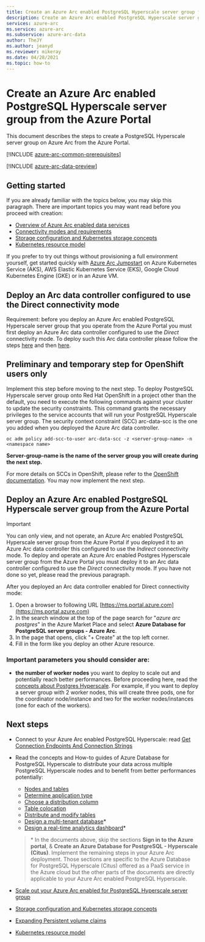 ```yaml
---
title: Create an Azure Arc enabled PostgreSQL Hyperscale server group from the Azure Portal
description: Create an Azure Arc enabled PostgreSQL Hyperscale server group from the Azure Portal
services: azure-arc
ms.service: azure-arc
ms.subservice: azure-arc-data
author: TheJY
ms.author: jeanyd
ms.reviewer: mikeray
ms.date: 04/28/2021
ms.topic: how-to
---
```


# Create an Azure Arc enabled PostgreSQL Hyperscale server group from the Azure Portal

This document describes the steps to create a PostgreSQL Hyperscale server group on Azure Arc from the Azure Portal.

[!INCLUDE [azure-arc-common-prerequisites](../../../includes/azure-arc-common-prerequisites.md)]

[!INCLUDE [azure-arc-data-preview](../../../includes/azure-arc-data-preview.md)]

## Getting started
If you are already familiar with the topics below, you may skip this paragraph.
There are important topics you may want read before you proceed with creation:
- [Overview of Azure Arc enabled data services](overview.md)
- [Connectivity modes and requirements](connectivity.md)
- [Storage configuration and Kubernetes storage concepts](storage-configuration.md)
- [Kubernetes resource model](https://github.com/kubernetes/community/blob/master/contributors/design-proposals/scheduling/resources.md#resource-quantities)

If you prefer to try out things without provisioning a full environment yourself, get started quickly with [Azure Arc Jumpstart](https://azurearcjumpstart.io/azure_arc_jumpstart/azure_arc_data/) on Azure Kubernetes Service (AKS), AWS Elastic Kubernetes Service (EKS), Google Cloud Kubernetes Engine (GKE) or in an Azure VM.


## Deploy an Arc data controller configured to use the Direct connectivity mode

Requirement: before you deploy an Azure Arc enabled PostgreSQL Hyperscale server group that you operate from the Azure Portal you must first deploy an Azure Arc data controller configured to use the *Direct* connectivity mode.
To deploy such this Arc data controller please follow the steps [here](https://docs.microsoft.com/en-us/azure/azure-arc/data/deploy-data-controller-direct-mode-prerequisites) and then [here](https://docs.microsoft.com/en-us/azure/azure-arc/data/deploy-data-controller-direct-mode-prerequisites).


## Preliminary and temporary step for OpenShift users only
Implement this step before moving to the next step. To deploy PostgreSQL Hyperscale server group onto Red Hat OpenShift in a project other than the default, you need to execute the following commands against your cluster to update the security constraints. This command grants the necessary privileges to the service accounts that will run your PostgreSQL Hyperscale server group. The security context constraint (SCC) arc-data-scc is the one you added when you deployed the Azure Arc data controller.

```Console
oc adm policy add-scc-to-user arc-data-scc -z <server-group-name> -n <namespace name>
```

**Server-group-name is the name of the server group you will create during the next step.**

For more details on SCCs in OpenShift, please refer to the [OpenShift documentation](https://docs.openshift.com/container-platform/4.2/authentication/managing-security-context-constraints.html). You may now implement the next step.

## Deploy an Azure Arc enabled PostgreSQL Hyperscale server group from the Azure Portal

> [!IMPORTANT]
> You can only view, and not operate, an Azure Arc enabled PostgreSQL Hyperscale server group from the Azure Portal if you deployed it to an Azure Arc data controller this configured to use the *Indirect* connectivity mode. To deploy and operate an Azure Arc enabled Postgres Hyperscale server group from the Azure Portal you must deploy it to an Arc data controller configured to use the *Direct* connectivity mode. If you have not done so yet, please read the previous paragraph.

After you deployed an Arc data controller enabled for Direct connectivity mode:
1. Open a browser to following URL [https://ms.portal.azure.com](https://ms.portal.azure.com)
2. In the search window at the top of the page search for "*azure arc postgres*" in the Azure Market Place and select **Azure Database for PostgreSQL server groups - Azure Arc**.
3. In the page that opens, click "+ Create" at the top left corner. 
4. Fill in the form like you deploy an other Azure resource.


### Important parameters you should consider are:

- **the number of worker nodes** you want to deploy to scale out and potentially reach better performances. Before proceeding here, read the [concepts about Postgres Hyperscale](concepts-distributed-postgres-hyperscale.md). For example, if you want to deploy a server group with 2 worker nodes, this will create three pods, one for the coordinator node/instance and two for the worker nodes/instances (one for each of the workers).



## Next steps

- Connect to your Azure Arc enabled PostgreSQL Hyperscale: read [Get Connection Endpoints And Connection Strings](https://docs.microsoft.com/en-us/azure/azure-arc/data/get-connection-endpoints-and-connection-strings-postgres-hyperscale)
- Read the concepts and How-to guides of Azure Database for PostgreSQL Hyperscale to distribute your data across multiple PostgreSQL Hyperscale nodes and to benefit from better performances potentially:
    * [Nodes and tables](../../postgresql/concepts-hyperscale-nodes.md)
    * [Determine application type](../../postgresql/concepts-hyperscale-app-type.md)
    * [Choose a distribution column](../../postgresql/concepts-hyperscale-choose-distribution-column.md)
    * [Table colocation](../../postgresql/concepts-hyperscale-colocation.md)
    * [Distribute and modify tables](../../postgresql/howto-hyperscale-modify-distributed-tables.md)
    * [Design a multi-tenant database](../../postgresql/tutorial-design-database-hyperscale-multi-tenant.md)*
    * [Design a real-time analytics dashboard](../../postgresql/tutorial-design-database-hyperscale-realtime.md)*

    > \* In the documents above, skip the sections **Sign in to the Azure portal**, & **Create an Azure Database for PostgreSQL - Hyperscale (Citus)**. Implement the remaining steps in your Azure Arc deployment. Those sections are specific to the Azure Database for PostgreSQL Hyperscale (Citus) offered as a PaaS service in the Azure cloud but the other parts of the documents are directly applicable to your Azure Arc enabled PostgreSQL Hyperscale.

- [Scale out your Azure Arc enabled for PostgreSQL Hyperscale server group](scale-out-postgresql-hyperscale-server-group.md)
- [Storage configuration and Kubernetes storage concepts](storage-configuration.md)
- [Expanding Persistent volume claims](https://kubernetes.io/docs/concepts/storage/persistent-volumes/#expanding-persistent-volumes-claims)
- [Kubernetes resource model](https://github.com/kubernetes/community/blob/master/contributors/design-proposals/scheduling/resources.md#resource-quantities)


